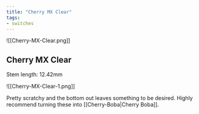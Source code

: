 ```yaml
---
title: "Cherry MX Clear"
tags:
- switches
---
```


![[Cherry-MX-Clear.png]]

## Cherry MX Clear

Stem length: 12.42mm

![[Cherry-MX-Clear-1.png]]

Pretty scratchy and the bottom out leaves something to be desired. Highly recommend turning these into [[Cherry-Boba|Cherry Boba]].
